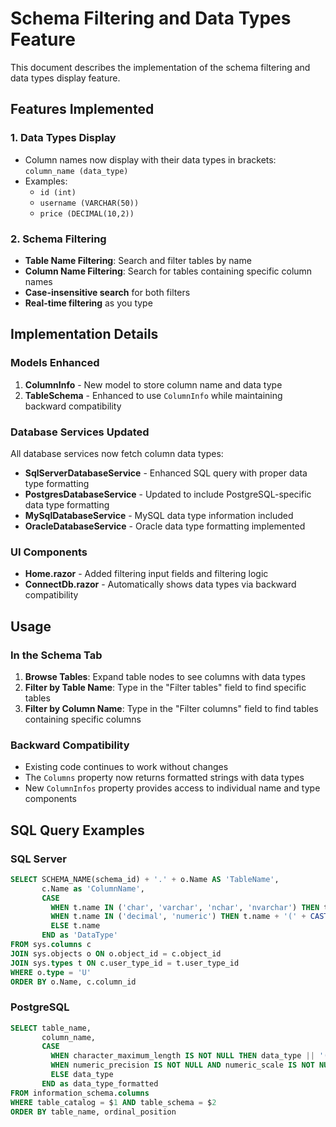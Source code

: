 # Schema Filtering and Data Types Feature

This document describes the implementation of the schema filtering and data types display feature.

## Features Implemented

### 1. Data Types Display
- Column names now display with their data types in brackets: `column_name (data_type)`
- Examples:
  - `id (int)`
  - `username (VARCHAR(50))`
  - `price (DECIMAL(10,2))`

### 2. Schema Filtering
- **Table Name Filtering**: Search and filter tables by name
- **Column Name Filtering**: Search for tables containing specific column names
- **Case-insensitive search** for both filters
- **Real-time filtering** as you type

## Implementation Details

### Models Enhanced
1. **ColumnInfo** - New model to store column name and data type
2. **TableSchema** - Enhanced to use `ColumnInfo` while maintaining backward compatibility

### Database Services Updated
All database services now fetch column data types:
- **SqlServerDatabaseService** - Enhanced SQL query with proper data type formatting
- **PostgresDatabaseService** - Updated to include PostgreSQL-specific data type formatting
- **MySqlDatabaseService** - MySQL data type information included
- **OracleDatabaseService** - Oracle data type formatting implemented

### UI Components
- **Home.razor** - Added filtering input fields and filtering logic
- **ConnectDb.razor** - Automatically shows data types via backward compatibility

## Usage

### In the Schema Tab
1. **Browse Tables**: Expand table nodes to see columns with data types
2. **Filter by Table Name**: Type in the "Filter tables" field to find specific tables
3. **Filter by Column Name**: Type in the "Filter columns" field to find tables containing specific columns

### Backward Compatibility
- Existing code continues to work without changes
- The `Columns` property now returns formatted strings with data types
- New `ColumnInfos` property provides access to individual name and type components

## SQL Query Examples

### SQL Server
```sql
SELECT SCHEMA_NAME(schema_id) + '.' + o.Name AS 'TableName', 
       c.Name as 'ColumnName',
       CASE 
         WHEN t.name IN ('char', 'varchar', 'nchar', 'nvarchar') THEN t.name + '(' + CAST(c.max_length as VARCHAR) + ')'
         WHEN t.name IN ('decimal', 'numeric') THEN t.name + '(' + CAST(c.precision as VARCHAR) + ',' + CAST(c.scale as VARCHAR) + ')'
         ELSE t.name
       END as 'DataType'
FROM sys.columns c
JOIN sys.objects o ON o.object_id = c.object_id
JOIN sys.types t ON c.user_type_id = t.user_type_id
WHERE o.type = 'U'
ORDER BY o.Name, c.column_id
```

### PostgreSQL
```sql
SELECT table_name, 
       column_name,
       CASE 
         WHEN character_maximum_length IS NOT NULL THEN data_type || '(' || character_maximum_length::text || ')'
         WHEN numeric_precision IS NOT NULL AND numeric_scale IS NOT NULL THEN data_type || '(' || numeric_precision::text || ',' || numeric_scale::text || ')'
         ELSE data_type
       END as data_type_formatted
FROM information_schema.columns 
WHERE table_catalog = $1 AND table_schema = $2
ORDER BY table_name, ordinal_position
```